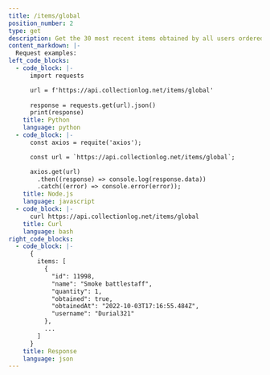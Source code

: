 ```yaml
---
title: /items/global
position_number: 2
type: get
description: Get the 30 most recent items obtained by all users ordered by date obtained (limit 1 item per user)
content_markdown: |-
  Request examples:
left_code_blocks:
  - code_block: |-
      import requests

      url = f'https://api.collectionlog.net/items/global'
      
      response = requests.get(url).json()
      print(response)
    title: Python
    language: python
  - code_block: |-
      const axios = requite('axios');

      const url = `https://api.collectionlog.net/items/global`;

      axios.get(url)
        .then((response) => console.log(response.data))
        .catch((error) => console.error(error));
    title: Node.js
    language: javascript
  - code_block: |-
      curl https://api.collectionlog.net/items/global
    title: Curl
    language: bash
right_code_blocks:
  - code_block: |-
      {
        items: [
          {
            "id": 11998,
            "name": "Smoke battlestaff",
            "quantity": 1,
            "obtained": true,
            "obtainedAt": "2022-10-03T17:16:55.484Z",
            "username": "Durial321"
          },
          ...
        ]
      }
    title: Response
    language: json
---
```



